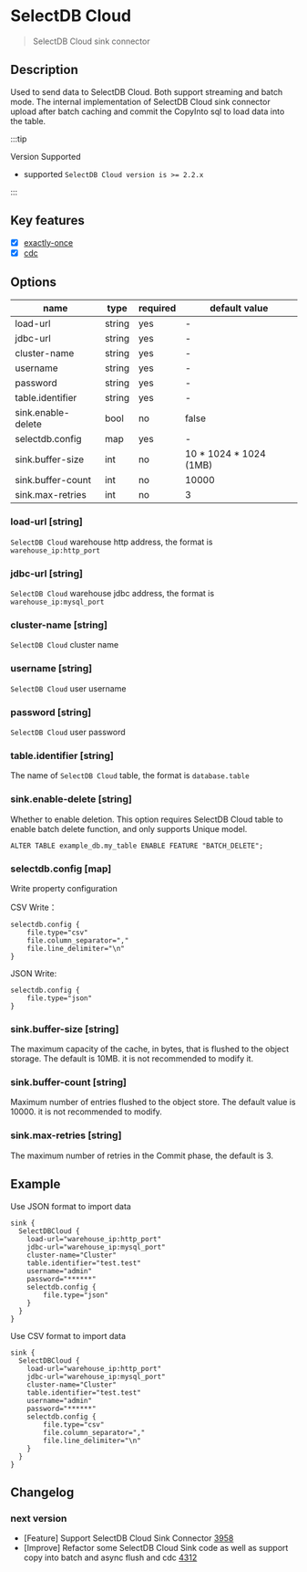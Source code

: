 # SelectDB Cloud

> SelectDB Cloud sink connector

## Description

Used to send data to SelectDB Cloud. Both support streaming and batch mode.
The internal implementation of SelectDB Cloud sink connector upload after batch caching and commit the CopyInto sql to load data into the table.

:::tip

Version Supported

* supported  `SelectDB Cloud version is >= 2.2.x`

:::

## Key features

- [x] [exactly-once](../../concept/connector-v2-features.md)
- [x] [cdc](../../concept/connector-v2-features.md)

## Options

|        name        |  type  | required |     default value      |
|--------------------|--------|----------|------------------------|
| load-url           | string | yes      | -                      |
| jdbc-url           | string | yes      | -                      |
| cluster-name       | string | yes      | -                      |
| username           | string | yes      | -                      |
| password           | string | yes      | -                      |
| table.identifier   | string | yes      | -                      |
| sink.enable-delete | bool   | no       | false                  |
| selectdb.config    | map    | yes      | -                      |
| sink.buffer-size   | int    | no       | 10 * 1024 * 1024 (1MB) |
| sink.buffer-count  | int    | no       | 10000                  |
| sink.max-retries   | int    | no       | 3                      |

### load-url [string]

`SelectDB Cloud` warehouse http address, the format is `warehouse_ip:http_port`

### jdbc-url [string]

`SelectDB Cloud` warehouse jdbc address, the format is `warehouse_ip:mysql_port`

### cluster-name [string]

`SelectDB Cloud` cluster name

### username [string]

`SelectDB Cloud` user username

### password [string]

`SelectDB Cloud` user password

### table.identifier [string]

The name of `SelectDB Cloud` table, the format is `database.table`

### sink.enable-delete [string]

Whether to enable deletion. This option requires SelectDB Cloud table to enable batch delete function, and only supports Unique model.

`ALTER TABLE example_db.my_table ENABLE FEATURE "BATCH_DELETE";`

### selectdb.config [map]

Write property configuration

CSV Write：

```
selectdb.config {
    file.type="csv"
    file.column_separator=","
    file.line_delimiter="\n"
}
```

JSON Write:

```
selectdb.config {
    file.type="json"
}
```

### sink.buffer-size [string]

The maximum capacity of the cache, in bytes, that is flushed to the object storage. The default is 10MB. it is not recommended to modify it.

### sink.buffer-count [string]

Maximum number of entries flushed to the object store. The default value is 10000. it is not recommended to modify.

### sink.max-retries [string]

The maximum number of retries in the Commit phase, the default is 3.

## Example

Use JSON format to import data

```
sink {
  SelectDBCloud {
    load-url="warehouse_ip:http_port"
    jdbc-url="warehouse_ip:mysql_port"
    cluster-name="Cluster"
    table.identifier="test.test"
    username="admin"
    password="******"
    selectdb.config {
        file.type="json"
    }
  }
}
```

Use CSV format to import data

```
sink {
  SelectDBCloud {
    load-url="warehouse_ip:http_port"
    jdbc-url="warehouse_ip:mysql_port"
    cluster-name="Cluster"
    table.identifier="test.test"
    username="admin"
    password="******"
    selectdb.config {
        file.type="csv"
        file.column_separator="," 
        file.line_delimiter="\n" 
    }
  }
}
```

## Changelog

### next version

- [Feature] Support SelectDB Cloud Sink Connector [3958](https://github.com/apache/seatunnel/pull/3958)
- [Improve] Refactor some SelectDB Cloud Sink code as well as support copy into batch and async flush and cdc [4312](https://github.com/apache/seatunnel/pull/4312)

